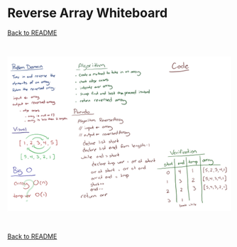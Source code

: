 # Reverse Array Whiteboard
[Back to README](./../README.md)

<br>

![append whiteboard](./../assets/array-reverse.jpg)

<br>

[Back to README](./../README.md)